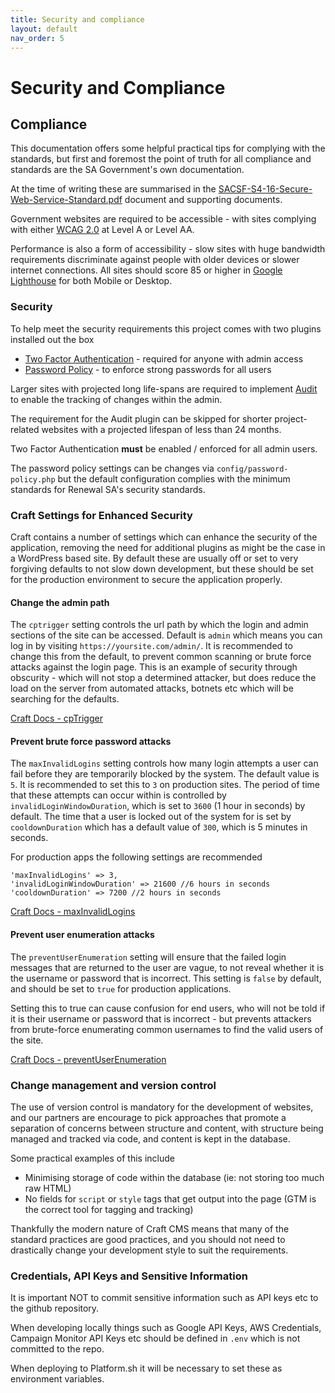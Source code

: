 ```yaml
---
title: Security and compliance
layout: default
nav_order: 5
---
```

# Security and Compliance

## Compliance
This documentation offers some helpful practical tips for complying with the standards, but first and foremost the point of truth for all compliance and standards are the SA Government's own documentation. 

At the time of writing these are summarised in the [SACSF-S4-16-Secure-Web-Service-Standard.pdf](/assets/SACSF-S4-16-Secure-Web-Service-Standard.pdf) document and supporting documents.

Government websites are required to be accessible - with sites complying with either [WCAG 2.0](https://www.w3.org/TR/WCAG20/) at Level A or Level AA.

Performance is also a form of accessibility - slow sites with huge bandwidth requirements discriminate against people with older devices or slower internet connections. All sites should score 85 or higher in [Google Lighthouse](https://developer.chrome.com/docs/lighthouse/overview) for both Mobile or Desktop.

### Security 
To help meet the security requirements this project comes with two plugins installed out the box

- [Two Factor Authentication](https://plugins.craftcms.com/two-factor-authentication?craft4) - required for anyone with admin access
- [Password Policy](https://plugins.craftcms.com/password-policy?craft4=) - to enforce strong passwords for all users

Larger sites with projected long life-spans are required to implement [Audit](https://plugins.craftcms.com/audit?craft4) to enable the tracking of changes within the admin. 

The requirement for the Audit plugin can be skipped for shorter project-related websites with a projected lifespan of less than 24 months.

Two Factor Authentication **must** be enabled / enforced for all admin users.

The password policy settings can be changes via `config/password-policy.php` but the default configuration complies with the minimum standards for Renewal SA's security standards.

### Craft Settings for Enhanced Security
Craft contains a number of settings which can enhance the security of the application, removing the need for additional plugins as might be the case in a WordPress based site. By default these are usually off or set to very forgiving defaults to not slow down development, but these should be set for the production environment to secure the application properly.

#### Change the admin path

The `cptrigger` setting controls the url path by which the login and admin sections of the site can be accessed. Default is `admin` which means you can log in by visiting `https://yoursite.com/admin/`. It is recommended to change this from the default, to prevent common scanning or brute force attacks against the login page. This is an example of security through obscurity - which will not stop a determined attacker, but does reduce the load on the server from automated attacks, botnets etc which will be searching for the defaults.

[Craft Docs - cpTrigger](https://craftcms.com/docs/5.x/reference/config/general.html#cptrigger)

#### Prevent brute force password attacks

The `maxInvalidLogins` setting controls how many login attempts a user can fail before they are temporarily blocked by the system. The default value is `5`. It is recommended to set this to `3` on production sites. The period of time that these attempts can occur within is controlled by `invalidLoginWindowDuration`, which is set to `3600` (1 hour in seconds) by default. The time that a user is locked out of the system for is set by `cooldownDuration` which has a default value of `300`, which is 5 minutes in seconds.

For production apps the following settings are recommended

```
'maxInvalidLogins' => 3,
'invalidLoginWindowDuration' => 21600 //6 hours in seconds
'cooldownDuration' => 7200 //2 hours in seconds
```

[Craft Docs - maxInvalidLogins](https://craftcms.com/docs/5.x/reference/config/general.html#maxinvalidlogins)

#### Prevent user enumeration attacks

The `preventUserEnumeration` setting will ensure that the failed login messages that are returned to the user are vague, to not reveal whether it is the username or password that is incorrect. This setting is `false` by default, and should be set to `true` for production applications.

Setting this to true can cause confusion for end users, who will not be told if it is their username or password that is incorrect - but prevents attackers from brute-force enumerating common usernames to find the valid users of the site.

[Craft Docs - preventUserEnumeration](https://craftcms.com/docs/5.x/reference/config/general.html#preventuserenumeration)

### Change management and version control
The use of version control is mandatory for the development of websites, and our partners are encourage to pick approaches that promote a separation of concerns between structure and content, with structure being managed and tracked via code, and content is kept in the database.

Some practical examples of this include

 - Minimising storage of code within the database (ie: not storing too much raw HTML)
 - No fields for `script` or `style` tags that get output into the page (GTM is the correct tool for tagging and tracking)

Thankfully the modern nature of Craft CMS means that many of the standard practices are good practices, and you should not need to drastically change your development style to suit the requirements.

### Credentials, API Keys and Sensitive Information
It is important NOT to commit sensitive information such as API keys etc to the github repository.

When developing locally things such as Google API Keys, AWS Credentials, Campaign Monitor API Keys etc should be defined in `.env` which is not committed to the repo.

When deploying to Platform.sh it will be necessary to set these as environment variables.